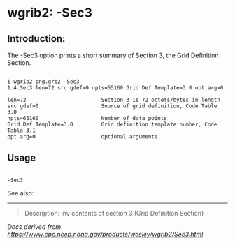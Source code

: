 # wgrib2: -Sec3

## Introduction:

The -Sec3 option prints a short summary of Section 3,
the Grid Definition Section.

```

$ wgrib2 png.grb2 -Sec3
1:4:Sec3 len=72 src gdef=0 npts=65160 Grid Def Template=3.0 opt arg=0

len=72                        Section 3 is 72 octets/bytes in length
src gdef=0                    Source of grid definition, Code Table 3.0
npts=65160                    Number of data points
Grid Def Template=3.0         Grid definition template number, Code Table 3.1
opt arg=0                     optional arguments

```

## Usage

```

-Sec3

```

See also:

---

> Description: inv contents of section 3 (Grid Definition Section)

_Docs derived from <https://www.cpc.ncep.noaa.gov/products/wesley/wgrib2/Sec3.html>_
